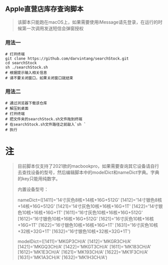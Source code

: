 ## Apple直营店库存查询脚本

>   该脚本只能跑在macOS上，如果需要使用iMessage请先登录，在运行的时候第一次调用发送短信会弹窗授权

### 用法一

```shell
# 打开终端
git clone https://github.com/darvintang/searchStock.git 
cd searchStock
sh ./searchStock.sh
# 根据提示输入相关信息
# 请不要关闭窗口，如果关闭窗口就结束
```

### 用法二

```shell
# 通过浏览器下载该仓库
# 解压到桌面
# 打开终端
# 把文件夹的searchStock.sh文件拖到终端
# 在searchStock.sh文件路径之前敲入`sh `
# 执行
```



# 注

> 目前脚本仅支持了2021款的macbookpro，如果需要查询其它设备请自行去查找设备的型号，然后编辑脚本中的modelDict和nameDict字典。字典的key只能用纯数字。
>
> 内置设备型号：
>
> nameDict=([1411]='14寸灰色8核+14核+16G+512G' [1412]='14寸银色8核+14核+16G+512G' [1421]='14寸灰色10核+16核+16G+1T' [1422]='14寸银色10核+16核+16G+1T' [1611]='16寸灰色10核+16核+16G+512G' [1612]='16寸银色10核+16核+16G+512G' [1621]='16寸灰色10核+16核+16G+1T' [1622]='16寸银色10核+16核+16G+1T' [1631]='16寸灰色10核+32核+32G+1T' [1632]='16寸银色10核+32核+32G+1T')
>
> modelDict=([1411]='MKGP3CH/A' [1412]='MKGR3CH/A' [1421]='MKGQ3CH/A' [1422]='MKGT3CH/A' [1611]='MK183CH/A' [1612]='MK1E3CH/A' [1621]='MK193CH/A' [1622]='MK1F3CH/A' [1631]='MK1A3CH/A' [1632]='MK1H3CH/A')
>
> 
